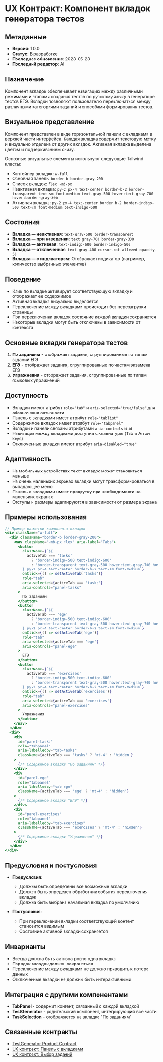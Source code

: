 # UX Контракт: Компонент вкладок генератора тестов

## Метаданные
- **Версия**: 1.0.0
- **Статус**: В разработке
- **Последнее обновление**: 2023-05-23
- **Последний редактор**: AI

## Назначение
Компонент вкладок обеспечивает навигацию между различными режимами и этапами создания тестов по русскому языку в генераторе тестов ЕГЭ. Вкладки позволяют пользователю переключаться между различными категориями заданий и способами формирования тестов.

## Визуальное представление
Компонент представлен в виде горизонтальной панели с вкладками в верхней части интерфейса. Каждая вкладка содержит текстовую метку и визуально отделена от других вкладок. Активная вкладка выделена цветом и подчеркиванием снизу.

Основные визуальные элементы используют следующие Tailwind классы:
- Контейнер вкладок: `w-full`
- Основная панель: `border-b border-gray-200`
- Список вкладок: `flex -mb-px`
- Неактивная вкладка: `py-2 px-4 text-center border-b-2 border-transparent text-sm font-medium text-gray-500 hover:text-gray-700 hover:border-gray-300`
- Активная вкладка: `py-2 px-4 text-center border-b-2 border-indigo-500 text-sm font-medium text-indigo-600`

## Состояния
- **Вкладка — неактивная**: `text-gray-500 border-transparent`
- **Вкладка — при наведении**: `text-gray-700 border-gray-300`
- **Вкладка — активная**: `text-indigo-600 border-indigo-500`
- **Вкладка — отключенная**: `text-gray-400 cursor-not-allowed opacity-50`
- **Вкладка — с индикатором**: Отображает индикатор (например, количество выбранных элементов)

## Поведение
- Клик по вкладке активирует соответствующую вкладку и отображает её содержимое
- Активная вкладка визуально выделяется
- Переключение между вкладками происходит без перезагрузки страницы
- При переключении вкладок состояние каждой вкладки сохраняется
- Некоторые вкладки могут быть отключены в зависимости от контекста

## Основные вкладки генератора тестов
1. **По заданиям** - отображает задания, сгруппированные по типам заданий ЕГЭ
2. **ЕГЭ** - отображает задания, сгруппированные по частям экзамена ЕГЭ
3. **Упражнения** - отображает задания, сгруппированные по типам языковых упражнений

## Доступность
- Вкладки имеют атрибут `role="tab"` и `aria-selected="true/false"` для обозначения активности
- Панель с вкладками имеет атрибут `role="tablist"`
- Содержимое вкладок имеет атрибут `role="tabpanel"`
- Вкладки и панели связаны атрибутами `aria-controls` и `id`
- Навигация между вкладками доступна с клавиатуры (Tab и Arrow keys)
- Отключенные вкладки имеют атрибут `aria-disabled="true"`

## Адаптивность
- На мобильных устройствах текст вкладок может становиться меньше
- На очень маленьких экранах вкладки могут трансформироваться в выпадающее меню
- Панель с вкладками имеет прокрутку при необходимости на маленьких экранах
- Отступы и размеры адаптируются в зависимости от размера экрана

## Примеры использования
```jsx
// Пример разметки компонента вкладок
<div className="w-full">
  <div className="border-b border-gray-200">
    <nav className="-mb-px flex" aria-label="Tabs">
      <button
        className={`${
          activeTab === 'tasks'
            ? 'border-indigo-500 text-indigo-600'
            : 'border-transparent text-gray-500 hover:text-gray-700 hover:border-gray-300'
        } py-2 px-4 text-center border-b-2 text-sm font-medium`}
        onClick={() => setActiveTab('tasks')}
        role="tab"
        aria-selected={activeTab === 'tasks'}
        aria-controls="panel-tasks"
      >
        По заданиям
      </button>
      <button
        className={`${
          activeTab === 'ege'
            ? 'border-indigo-500 text-indigo-600'
            : 'border-transparent text-gray-500 hover:text-gray-700 hover:border-gray-300'
        } py-2 px-4 text-center border-b-2 text-sm font-medium`}
        onClick={() => setActiveTab('ege')}
        role="tab"
        aria-selected={activeTab === 'ege'}
        aria-controls="panel-ege"
      >
        ЕГЭ
      </button>
      <button
        className={`${
          activeTab === 'exercises'
            ? 'border-indigo-500 text-indigo-600'
            : 'border-transparent text-gray-500 hover:text-gray-700 hover:border-gray-300'
        } py-2 px-4 text-center border-b-2 text-sm font-medium`}
        onClick={() => setActiveTab('exercises')}
        role="tab"
        aria-selected={activeTab === 'exercises'}
        aria-controls="panel-exercises"
      >
        Упражнения
      </button>
    </nav>
  </div>
  <div>
    <div 
      id="panel-tasks" 
      role="tabpanel" 
      aria-labelledby="tab-tasks"
      className={activeTab === 'tasks' ? 'mt-4' : 'hidden'}
    >
      {/* Содержимое вкладки "По заданиям" */}
    </div>
    <div 
      id="panel-ege" 
      role="tabpanel" 
      aria-labelledby="tab-ege"
      className={activeTab === 'ege' ? 'mt-4' : 'hidden'}
    >
      {/* Содержимое вкладки "ЕГЭ" */}
    </div>
    <div 
      id="panel-exercises" 
      role="tabpanel" 
      aria-labelledby="tab-exercises"
      className={activeTab === 'exercises' ? 'mt-4' : 'hidden'}
    >
      {/* Содержимое вкладки "Упражнения" */}
    </div>
  </div>
</div>
```

## Предусловия и постусловия
- **Предусловия**: 
  - Должны быть определены все возможные вкладки
  - Должен быть определен обработчик события переключения вкладок
  - Должна быть выбрана начальная вкладка по умолчанию

- **Постусловия**:
  - При переключении вкладки соответствующий контент становится видимым
  - Состояние активной вкладки сохраняется

## Инварианты
- Всегда должна быть активна ровно одна вкладка
- Порядок вкладок должен сохраняться
- Переключение между вкладками не должно приводить к потере данных
- Отключенные вкладки не должны быть интерактивными

## Интеграция с другими компонентами
- **TabPanel** - содержит контент, связанный с каждой вкладкой
- **TestGenerator** - родительский компонент, интегрирующий все части
- **TaskSelection** - отображается на вкладке "По заданиям"

## Связанные контракты
- [TestGenerator Product Contract](./TestGenerator-Product-Contract.md)
- [UX контракт: Панель с вкладками](./TestGenerator-UX-TabPanel-Contract.md)
- [UX контракт: Выбор заданий](./TestGenerator-UX-TaskSelection-Contract.md) 
